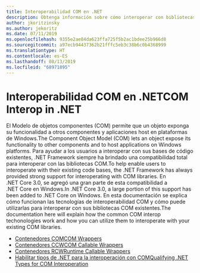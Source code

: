 ```yaml
---
title: Interoperabilidad COM en .NET
description: Obtenga información sobre cómo interoperar con bibliotecas COM en .NET.
author: jkoritzinsky
ms.author: jekoritz
ms.date: 07/11/2019
ms.openlocfilehash: 9355e2ae84da623ffa725f5b2ac1bdee25b966d8
ms.sourcegitcommit: a97ecb94437362b21fffc5eb3c38b6c0b4368999
ms.translationtype: HT
ms.contentlocale: es-ES
ms.lasthandoff: 08/13/2019
ms.locfileid: "68971895"
---
```

# <a name="com-interop-in-net"></a><span data-ttu-id="516cb-103">Interoperabilidad COM en .NET</span><span class="sxs-lookup"><span data-stu-id="516cb-103">COM Interop in .NET</span></span>

<span data-ttu-id="516cb-104">El Modelo de objetos componentes (COM) permite que un objeto exponga su funcionalidad a otros componentes y aplicaciones host en plataformas de Windows.</span><span class="sxs-lookup"><span data-stu-id="516cb-104">The Component Object Model (COM) lets an object expose its functionality to other components and to host applications on Windows platforms.</span></span> <span data-ttu-id="516cb-105">Para ayudar a los usuarios a interoperar con sus bases de código existentes, .NET Framework siempre ha brindado una compatibilidad total para interoperar con las bibliotecas COM.</span><span class="sxs-lookup"><span data-stu-id="516cb-105">To help enable users to interoperate with their existing code bases, the .NET Framework has always provided strong support for interoperating with COM libraries.</span></span> <span data-ttu-id="516cb-106">En .NET Core 3.0, se agregó una gran parte de esta compatibilidad a .NET Core en Windows.</span><span class="sxs-lookup"><span data-stu-id="516cb-106">In .NET Core 3.0, a large portion of this support has been added to .NET Core on Windows.</span></span> <span data-ttu-id="516cb-107">En esta documentación se explica cómo funcionan las tecnologías de interoperabilidad COM y cómo puede utilizarlas para interoperar con sus bibliotecas COM existentes.</span><span class="sxs-lookup"><span data-stu-id="516cb-107">The documentation here will explain how the common COM interop techonologies work and how you can utilize them to interoperate with your existing COM libraries.</span></span>

- [<span data-ttu-id="516cb-108">Contenedores COM</span><span class="sxs-lookup"><span data-stu-id="516cb-108">COM Wrappers</span></span>](./com-wrappers.md)
- [<span data-ttu-id="516cb-109">Contenedores CCW</span><span class="sxs-lookup"><span data-stu-id="516cb-109">COM Callable Wrappers</span></span>](./com-callable-wrapper.md)
- [<span data-ttu-id="516cb-110">Contenedores RCW</span><span class="sxs-lookup"><span data-stu-id="516cb-110">Runtime Callable Wrappers</span></span>](./runtime-callable-wrapper.md)
- [<span data-ttu-id="516cb-111">Habilitar tipos de .NET para la interoperación con COM</span><span class="sxs-lookup"><span data-stu-id="516cb-111">Qualifying .NET Types for COM Interoperation</span></span>](./qualify-net-types-for-interoperation.md)
